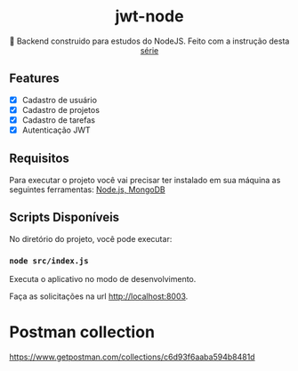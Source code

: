 <h1 align="center">jwt-node</h1>

<p align="center">🚀 Backend construido para estudos do NodeJS. Feito com a instrução desta <a href="https://www.youtube.com/playlist?list=PL85ITvJ7FLoiXVwHXeOsOuVppGbBzo2dp">série </a> </p>

## Features

- [x] Cadastro de usuário
- [x] Cadastro de projetos
- [x] Cadastro de tarefas
- [x] Autenticação JWT

## Requisitos

Para executar o projeto você vai precisar ter instalado em sua máquina as seguintes ferramentas: <a href="https://nodejs.org/en/"> Node.js, </a> <a href="https://www.mongodb.com/3"> MongoDB </a>

## Scripts Disponíveis

No diretório do projeto, você pode executar:

### `node src/index.js`

Executa o aplicativo no modo de desenvolvimento.<br />

Faça as solicitações na url [http://localhost:8003](http://localhost:8003).


# Postman collection 
https://www.getpostman.com/collections/c6d93f6aaba594b8481d
